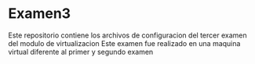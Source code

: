 # Examen3
Este repositorio contiene los archivos de configuracion del tercer examen del modulo de virtualizacion
Este examen fue realizado en una maquina virtual diferente al primer y segundo examen
